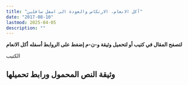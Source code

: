 ```yaml
---
title: "أكل الانعام، الارتكاس والعودة الى اسفل سافلين"
date: "2017-08-10"
lastmod: 2025-04-05
description: ""
---
```

**لتصفح المقال في كتيب أو لتحميل وثيقة و-ن-م إضغط على الروابط أسفله** **أكل الانعام**

الكتيب

## وثيقة النص المحمول ورابط تحميلها

###
